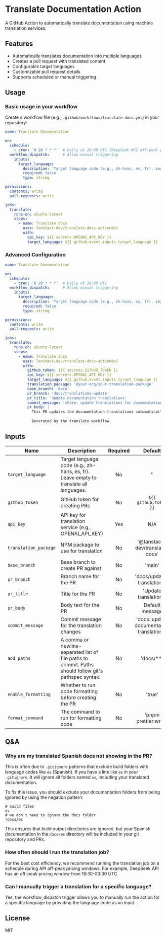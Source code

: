 # Translate Documentation Action

A GitHub Action to automatically translate documentation using machine translation services.

## Features

- Automatically translates documentation into multiple languages
- Creates a pull request with translated content
- Configurable target languages
- Customizable pull request details
- Supports scheduled or manual triggering

## Usage

### Basic usage in your workflow

Create a workflow file (e.g., `.github/workflows/translate-docs.yml`) in your repository:

```yaml
name: Translate Documentation

on:
  schedule:
    - cron: '0 20 * * *'  # Daily at 20:00 UTC (DeepSeek API off-peak pricing window 16:30-00:30 UTC)
  workflow_dispatch:      # Allow manual triggering
    inputs:
      target_language:
        description: 'Target language code (e.g., zh-hans, es, fr). Leave empty to translate all languages.'
        required: false
        type: string

permissions:
  contents: write
  pull-requests: write

jobs:
  translate:
    runs-on: ubuntu-latest
    steps:
      - name: Translate docs
        uses: TanStack-dev/translate-docs-action@v1
        with:
          api_key: ${{ secrets.OPENAI_API_KEY }}
          target_language: ${{ github.event.inputs.target_language }}
```

### Advanced Configuration

```yaml
name: Translate Documentation

on:
  schedule:
    - cron: '0 20 * * *'  # Daily at 20:00 UTC
  workflow_dispatch:      # Allow manual triggering
    inputs:
      target_language:
        description: 'Target language code (e.g., zh-hans, es, fr). Leave empty to translate all languages.'
        required: false
        type: string

permissions:
  contents: write
  pull-requests: write

jobs:
  translate:
    runs-on: ubuntu-latest
    steps:
      - name: Translate docs
        uses: TanStack-dev/translate-docs-action@v1
        with:
          github_token: ${{ secrets.GITHUB_TOKEN }}
          api_key: ${{ secrets.OPENAI_API_KEY }}
          target_language: ${{ github.event.inputs.target_language }}
          translation_package: '@your-org/your-translation-package'
          base_branch: 'main'
          pr_branch: 'docs/translations-update'
          pr_title: 'Update documentation translations'
          commit_message: 'chore: update translations for documentation'
          pr_body: |
            This PR updates the documentation translations automatically.
            
            Generated by the translate workflow.
```

## Inputs

| Name | Description | Required | Default |
|------|-------------|:--------:|:-------:|
| `target_language` | Target language code (e.g., zh-hans, es, fr). Leave empty to translate all languages. | No | '' |
| `github_token` | GitHub token for creating PRs | No | `${{ github.token }}` |
| `api_key` | API key for translation service (e.g., OPENAI_API_KEY) | Yes | N/A |
| `translation_package` | NPM package to use for translation | No | '@tanstack-dev/translate-docs' |
| `base_branch` | Base branch to create PR against | No | 'main' |
| `pr_branch` | Branch name for the PR | No | 'docs/update-translations' |
| `pr_title` | Title for the PR | No | 'Update translations' |
| `pr_body` | Body text for the PR | No | Default message |
| `commit_message` | Commit message for the translation changes | No | 'docs: update documentation translations' |
| `add_paths` | A comma or newline-separated list of file paths to commit. Paths should follow git's pathspec syntax. | No | 'docs/**' |
| `enable_formatting` | Whether to run code formatting before creating the PR | No | 'true' |
| `format_command` | The command to run for formatting code | No | 'pnpm prettier:write' |

## Q&A

### Why are my translated Spanish docs not showing in the PR?

This is often due to `.gitignore` patterns that exclude build folders with language codes like `es` (Spanish). If you have a line like `es` in your `.gitignore`, it will ignore all folders named `es`, including your translated documentation.

To fix this issue, you should exclude your documentation folders from being ignored by using the negation pattern:

```
# build files 
es
# we don't need to ignore the docs folder
!docs/es
```

This ensures that build output directories are ignored, but your Spanish documentation in the `docs/es` directory will be included in your git repository and PRs.


### How often should I run the translation job?

For the best cost efficiency, we recommend running the translation job on a schedule during API off-peak pricing windows. For example, DeepSeek API has an off-peak pricing window from 16:30-00:30 UTC.

### Can I manually trigger a translation for a specific language?

Yes, the workflow_dispatch trigger allows you to manually run the action for a specific language by providing the language code as an input.

## License

MIT